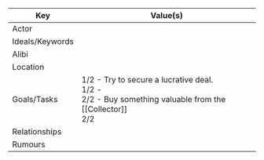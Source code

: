 | Key             | Value(s)                                                                                                      |
| --------------- | ------------------------------------------------------------------------------------------------------------- |
| Actor           |                                                                                                               |
| Ideals/Keywords |                                                                                                               |
| Alibi           |                                                                                                               |
| Location        |                                                                                                               |
| Goals/Tasks     | 1/2 - Try to secure a lucrative deal.<br>1/2 - <br>2/2 - Buy something valuable from the [[Collector]]<br>2/2 |
| Relationships   |                                                                                                               |
| Rumours         |                                                                                                               |
